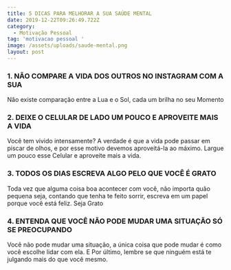 ```yaml
---
title: 5 DICAS PARA MELHORAR A SUA SAÚDE MENTAL
date: 2019-12-22T09:26:49.722Z
category:
  - Motivação Pessoal
tag: 'motivacao pessoal '
image: /assets/uploads/saude-mental.png
layout: post
---
```

### **1. NÃO COMPARE A VIDA DOS OUTROS NO INSTAGRAM COM A SUA**

Não existe comparação entre a Lua e o Sol, cada um brilha no seu Momento

### **2. DEIXE O CELULAR DE LADO UM POUCO E APROVEITE MAIS A VIDA**

Você tem vivido intensamente? A verdade é que a vida pode passar em piscar de olhos, e por esse motivo devemos aproveitá-la ao máximo. Largue um pouco esse Celular e aproveite mais a vida.

### **3. TODOS OS DIAS ESCREVA ALGO PELO QUE VOCÊ É GRATO**

Toda vez que alguma coisa boa acontecer com você, não importa quão pequena seja, contando que tenha te feito sorrir, escreva em um papel porque você está feliz. Seja Grato

### **4. ENTENDA QUE VOCÊ NÃO PODE MUDAR UMA SITUAÇÃO SÓ SE PREOCUPANDO**

Você não pode mudar uma situação, a única coisa que pode mudar é como você escolhe lidar com ela. E Por último, lembre se que ninguém está te julgando mais do que você mesmo.
